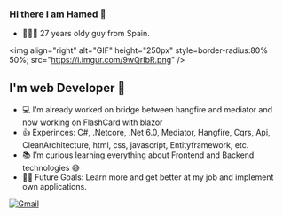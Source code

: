 ### Hi there I am Hamed 👋
- 🙋🏻‍♂️ 27 years oldy guy from Spain.

<img align="right" alt="GIF" height="250px" style=border-radius:80% 50%; src="https://i.imgur.com/9wQrIbR.png" />

## I'm web Developer 💼
- 💻 I’m already worked on bridge between hangfire and mediator and now working on FlashCard with blazor 
- 👍 Experinces: C#, .Netcore, .Net 6.0, Mediator, Hangfire, Cqrs, Api, CleanArchitecture, html, css, javascript, Entityframework, etc.
- 📚 I’m curious learning everything about Frontend and Backend technologies 😅
- 💪🏼 Future Goals: Learn more and get better at my job and implement own applications.

[![Gmail](https://freepngimg.com/download/temp_icon/66506-computer-icons-menu-client-bar-email-gmail_48x48.ico)](mailto:fttcab@gmail.com)
